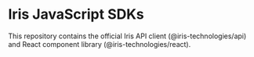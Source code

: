 # Iris JavaScript SDKs

This repository contains the official Iris API client (@iris-technologies/api) and React component library (@iris-technologies/react).

